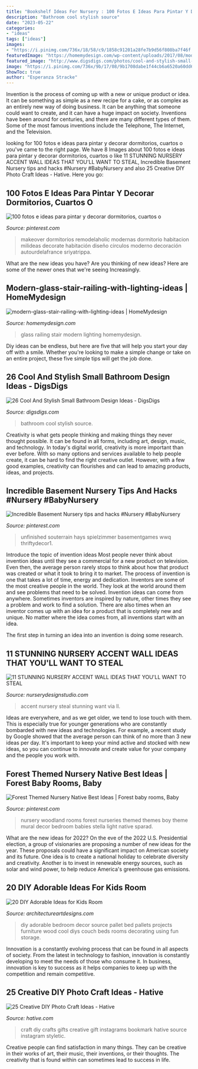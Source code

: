 ```yaml
---
title: "Bookshelf Ideas For Nursery : 100 Fotos E Ideas Para Pintar Y Decorar Dormitorios, Cuartos O"
description: "Bathroom cool stylish source"
date: "2023-05-22"
categories:
- "ideas"
tags: ["ideas"]
images:
- "https://i.pinimg.com/736x/18/58/c9/1858c91201a28fe7b9d56f808ba7f46f.jpg"
featuredImage: "https://homemydesign.com/wp-content/uploads/2017/08/modern-glass-stair-railing-with-lighting-ideas.jpg"
featured_image: "http://www.digsdigs.com/photos/cool-and-stylish-small-bathroom-design-ideas-20-554x828.jpg"
image: "https://i.pinimg.com/736x/9b/17/08/9b1708dabe1f44cb6a6520a60dd60255.jpg"
ShowToc: true
author: "Esperanza Stracke"
---
```



Invention is the process of coming up with a new or unique product or idea. It can be something as simple as a new recipe for a cake, or as complex as an entirely new way of doing business. It can be anything that someone could want to create, and it can have a huge impact on society. Inventions have been around for centuries, and there are many different types of them. Some of the most famous inventions include the Telephone, The Internet, and the Television.

	

		
looking for 100 fotos e ideas para pintar y decorar dormitorios, cuartos o you've came to the right page. We have 8 Images about 100 fotos e ideas para pintar y decorar dormitorios, cuartos o like 11 STUNNING NURSERY ACCENT WALL IDEAS THAT YOU&#039;LL WANT TO STEAL, Incredible Basement Nursery tips and hacks #Nursery #BabyNursery and also 25 Creative DIY Photo Craft Ideas - Hative. Here you go:
		
    
## 100 Fotos E Ideas Para Pintar Y Decorar Dormitorios, Cuartos O

<img loading=lazy src="https://i.pinimg.com/736x/9b/17/08/9b1708dabe1f44cb6a6520a60dd60255.jpg" onerror="this.onerror=null;this.src='https://tse4.mm.bing.net/th?id=OIP.vbBHZDraj7TNl3ymaCyK8gHaLE&amp;pid=15.1';" alt="100 fotos e ideas para pintar y decorar dormitorios, cuartos o">

_Source: pinterest.com_

>makeover dormitorios remodelaholic modernas dormitorio habitacion milideas decorate habitación diseño circulos moderno decoración autourdelafrance sriyatrippa. 

	

What are the new ideas you have?
Are you thinking of new ideas? Here are some of the newer ones that we're seeing Increasingly.

    
## Modern-glass-stair-railing-with-lighting-ideas | HomeMydesign

<img loading=lazy src="https://homemydesign.com/wp-content/uploads/2017/08/modern-glass-stair-railing-with-lighting-ideas.jpg" onerror="this.onerror=null;this.src='https://tse3.mm.bing.net/th?id=OIP.pltJnP1kADANZlB4nRmL2wHaLG&amp;pid=15.1';" alt="modern-glass-stair-railing-with-lighting-ideas | HomeMydesign">

_Source: homemydesign.com_

>glass railing stair modern lighting homemydesign. 

	

Diy ideas can be endless, but here are five that will help you start your day off with a smile. Whether you're looking to make a simple change or take on an entire project, these five simple tips will get the job done.

    
## 26 Cool And Stylish Small Bathroom Design Ideas - DigsDigs

<img loading=lazy src="http://www.digsdigs.com/photos/cool-and-stylish-small-bathroom-design-ideas-20-554x828.jpg" onerror="this.onerror=null;this.src='https://tse4.mm.bing.net/th?id=OIP.cGhVTn5mZTJTT7ryVT9TQAHaLE&amp;pid=15.1';" alt="26 Cool And Stylish Small Bathroom Design Ideas - DigsDigs">

_Source: digsdigs.com_

>bathroom cool stylish source. 

	

Creativity is what gets people thinking and making things they never thought possible. It can be found in all forms, including art, design, music, and technology. In today's digital world, creativity is more important than ever before. With so many options and services available to help people create, it can be hard to find the right creative outlet. However, with a few good examples, creativity can flourishes and can lead to amazing products, ideas, and projects.

    
## Incredible Basement Nursery Tips And Hacks #Nursery #BabyNursery

<img loading=lazy src="https://i.pinimg.com/736x/18/58/c9/1858c91201a28fe7b9d56f808ba7f46f.jpg" onerror="this.onerror=null;this.src='https://tse2.mm.bing.net/th?id=OIP.QrYwLLMQPLpBwZWV4pn1KwHaJ3&amp;pid=15.1';" alt="Incredible Basement Nursery tips and hacks #Nursery #BabyNursery">

_Source: pinterest.com_

>unfinished souterrain hays spielzimmer basementgames wwq thriftydecor1. 

	

Introduce the topic of invention ideas
Most people never think about invention ideas until they see a commercial for a new product on television. Even then, the average person rarely stops to think about how that product was created or what it took to bring it to market. The process of invention is one that takes a lot of time, energy and dedication. Inventors are some of the most creative people in the world. They look at the world around them and see problems that need to be solved.
Invention ideas can come from anywhere. Sometimes inventors are inspired by nature, other times they see a problem and work to find a solution. There are also times when an inventor comes up with an idea for a product that is completely new and unique. No matter where the idea comes from, all inventions start with an idea.

The first step in turning an idea into an invention is doing some research.

    
## 11 STUNNING NURSERY ACCENT WALL IDEAS THAT YOU&#039;LL WANT TO STEAL

<img loading=lazy src="https://www.nurserydesignstudio.com/wp-content/uploads/2020/03/NURSERY-ACCENT-WALL-IDEAS-15.png" onerror="this.onerror=null;this.src='https://tse2.mm.bing.net/th?id=OIP.K4yT-K8ztcWs3UZe-OaLBAHaLH&amp;pid=15.1';" alt="11 STUNNING NURSERY ACCENT WALL IDEAS THAT YOU&#039;LL WANT TO STEAL">

_Source: nurserydesignstudio.com_

>accent nursery steal stunning want via ll. 

	

Ideas are everywhere, and as we get older, we tend to lose touch with them. This is especially true for younger generations who are constantly bombarded with new ideas and technologies. For example, a recent study by Google showed that the average person can think of no more than 3 new ideas per day. It's important to keep your mind active and stocked with new ideas, so you can continue to innovate and create value for your company and the people you work with.

    
## Forest Themed Nursery Native Best Ideas | Forest Baby Rooms, Baby

<img loading=lazy src="https://i.pinimg.com/736x/ab/ae/c2/abaec202596ad5a6e90111ab3c427ea5.jpg" onerror="this.onerror=null;this.src='https://tse1.mm.bing.net/th?id=OIP.W99FrTEKc7r_Yk3Url3dpgHaJ3&amp;pid=15.1';" alt="Forest Themed Nursery Native Best Ideas | Forest baby rooms, Baby">

_Source: pinterest.com_

>nursery woodland rooms forest nurseries themed themes boy theme mural decor bedroom babies stella light native sparad. 

	

What are the new ideas for 2022?
On the eve of the 2022 U.S. Presidential election, a group of visionaries are proposing a number of new ideas for the year. These proposals could have a significant impact on American society and its future. One idea is to create a national holiday to celebrate diversity and creativity. Another is to invest in renewable energy sources, such as solar and wind power, to help reduce America's greenhouse gas emissions.

    
## 20 DIY Adorable Ideas For Kids Room

<img loading=lazy src="http://www.architectureartdesigns.com/wp-content/uploads/2013/06/25-630x1015.jpg" onerror="this.onerror=null;this.src='https://tse2.mm.bing.net/th?id=OIP.fWJj8OKLT4g9lLiuMO6NFAHaL7&amp;pid=15.1';" alt="20 DIY Adorable Ideas for Kids Room">

_Source: architectureartdesigns.com_

>diy adorable bedroom decor source pallet bed pallets projects furniture wood cool diys couch beds rooms decorating using fun storage. 

	

Innovation is a constantly evolving process that can be found in all aspects of society. From the latest in technology to fashion, innovation is constantly developing to meet the needs of those who consume it. In business, innovation is key to success as it helps companies to keep up with the competition and remain competitive.

    
## 25 Creative DIY Photo Craft Ideas - Hative

<img loading=lazy src="https://hative.com/wp-content/uploads/2014/11/diy-photo-craft-ideas/13-diy-photo-craft-ideas.jpg" onerror="this.onerror=null;this.src='https://tse1.mm.bing.net/th?id=OIP.W000cQWLRZE0ReIzl_QTdQHaGc&amp;pid=15.1';" alt="25 Creative DIY Photo Craft Ideas - Hative">

_Source: hative.com_

>craft diy crafts gifts creative gift instagrams bookmark hative source instagram styletic. 

	

Creative people can find satisfaction in many things. They can be creative in their works of art, their music, their inventions, or their thoughts. The creativity that is found within can sometimes lead to success in life.

